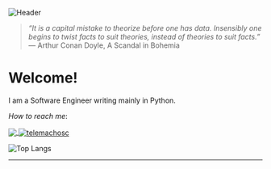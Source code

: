 ![Header](https://github.com/telemachosc/telemachosc/blob/dfb8bdd12385d8bd64eb10e3eddf30d521cc23ef/static/network_banner.gif)
>  _“It is a capital mistake to theorize before one has data. Insensibly one begins to twist facts to suit theories, instead of theories to suit facts.”_  
> — Arthur Conan Doyle, A Scandal in Bohemia

# Welcome!

I am a Software Engineer writing mainly in Python.


_How to reach me_:  

[<img align="center" src="https://img.icons8.com/fluent/32/000000/email-open.png"/> ](mailto:telemachosc@gmail.com?subject=I%20have%20a%20job%20for%20you!)
[<img align="center" src="https://icon-icons.com/icons2/1753/PNG/32/iconfinder-social-media-applications-14linkedin-4102586_113786.png" alt="telemachosc"/>](https://linkedin.com/in/telemachosc)

<!-- 
## Technologies used in my projects

<table>
  <tr>
    <th><h4>Languages</h4></th>
    <th><h4>Front End</h4></th>
    <th><h4>Back End</h4></th>
    <th><h4>Middleware</h4></th>
    <th><h4>Frameworks</h4></th>
    <th><h4>Databases</h4></th>
    <th><h4>Deployment</h4></th>
    <th><h4>Operating </br> Systems</h4></th>
    <th><h4>Version Control</h4></th>
  </tr>

  <td> <!---Languages
    <p align="center">
    <img src="https://img.icons8.com/color/48/000000/python.png" alt="python" width="48" height="48"/>
    <img src="https://img.icons8.com/color/48/000000/c-plus-plus-logo.png" alt="cplusplus" width="48" height="48"/>
    </p>
  </td>
  <td> <!---Front End--
    <p align="center">
      <img src="https://img.icons8.com/color/48/000000/react-native.png" alt="react-native" width="48" height="48"/> </br>
      <img src="https://github.com/telemachosc/telemachosc/blob/93cc2ca2c70fe6310949cf6090977f84038473c6/static/icons/html5.png" alt="html5" width="48" height="48"/> </br>
      <img src="https://github.com/telemachosc/telemachosc/blob/93cc2ca2c70fe6310949cf6090977f84038473c6/static/icons/css3.png" alt="CSS3" width="48" height="48"/>
    </p>
  </td>
  <td> <!---Back End--
    <p align="center">
      <img src="https://github.com/telemachosc/telemachosc/blob/8b13399c2759a9823b1fd2eb1089c76611b5d171/static/icons/django.png" alt="django"  height="32"/>
      <img src="https://github.com/telemachosc/telemachosc/blob/797b0b355b27d29f1954b08b30d0a27b875bc4ba/static/icons/flask_.png" alt="flask"  width="56"/>
    </p>
  </td>
  <td> <!---Middleware--
    <p align="center">
      <img src="https://github.com/telemachosc/telemachosc/blob/dfb8bdd12385d8bd64eb10e3eddf30d521cc23ef/static/icons/rabbitmq.png" alt="rabbitmq"  width="48"/>
    </p>
  </td>
   <td> <!---Frameworks--
    <p align="center">
      <img src="https://www.vectorlogo.zone/logos/tensorflow/tensorflow-icon.svg" alt="tensorflow" width="48" height="48"/> </br>
      <img src="https://github.com/telemachosc/telemachosc/blob/c48e7e7dfb81f596030214b24ee8832cd591d525/static/icons/numpy.png" alt="numpy" width="48" height="48"/> </br>
      <img src="https://github.com/telemachosc/telemachosc/blob/c48e7e7dfb81f596030214b24ee8832cd591d525/static/icons/pandas.png" alt="pandas" height="48"/> </br>
      <img src="https://github.com/telemachosc/telemachosc/blob/c48e7e7dfb81f596030214b24ee8832cd591d525/static/icons/scikit.png" alt="scikit" height="48"/> </br>
      <img src="https://github.com/telemachosc/telemachosc/blob/c48e7e7dfb81f596030214b24ee8832cd591d525/static/icons/matplotlib.png" alt="matplotlib" height="48"/>
    </p>
  </td>
  <td> <!---Databases--
    <p align="center">
      <img src="https://github.com/telemachosc/telemachosc/blob/dfb8bdd12385d8bd64eb10e3eddf30d521cc23ef/static/icons/mysql-170x115.png" alt="mysql"  width="60"/>
    </p>
  </td>
  <td> <!---Deployment--
    <p align="center">
      <img src="https://img.icons8.com/color/48/000000/docker.png" alt="docker" width="48" height="48"/>
      <img src="https://github.com/telemachosc/telemachosc/blob/c48e7e7dfb81f596030214b24ee8832cd591d525/static/icons/aws.png" alt="aws" width="48" height="48"/></br>
      <img src="https://github.com/telemachosc/telemachosc/blob/c48e7e7dfb81f596030214b24ee8832cd591d525/static/icons/heroku_plain_wordmark_logo_icon_146480%20(1).png" alt="heroku" width="40" height="40"/>
    </p>
  </td>
  <td> <!---Operating Systems--
    <p align="center">
      <img src="https://img.icons8.com/color/48/000000/linux.png" alt="linux" width="48" height="48"/>
      <img src="https://github.com/telemachosc/telemachosc/blob/dfb8bdd12385d8bd64eb10e3eddf30d521cc23ef/static/icons/windows.png" alt="windows" width="40" height="40"/>
  </p>
  </td>
  <td> <!---Version Control--
    <p align="center">
      <img src="https://www.vectorlogo.zone/logos/git-scm/git-scm-icon.svg" alt="git" width="40" height="40"/>
<!--       <img src="https://github.com/telemachosc/telemachosc/blob/048d9e2d44eaabeda58b0db312e5e97c92e4496f/static/icons/dagshub_no_letter.png" alt="git" width="50" /> -
    </p>  
  </td>
</table> -->


![Top Langs](https://github-readme-stats.vercel.app/api/top-langs/?username=telemachosc&layout=compact&theme=tokyonight)


***
<!--  ![Telemachos's github stats](https://github-readme-stats.vercel.app/api?username=telemachosc&show_icons=true&theme=tokyonight) -->

<!----https://towardsdatascience.com/explore-new-github-readme-feature-7d5cc21bf02f>
<!--- https://github.com/anuraghazra/github-readme-stats --->
